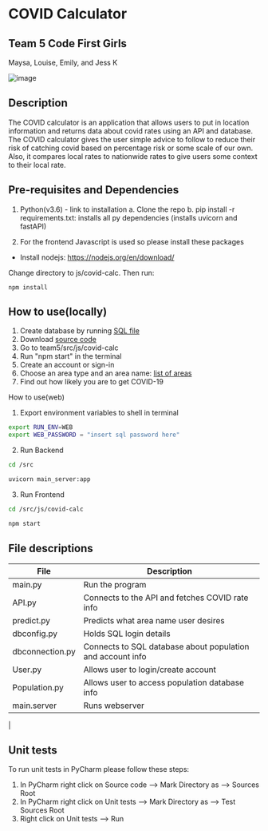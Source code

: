 # COVID Calculator

## Team 5 Code First Girls
Maysa, Louise, Emily, and Jess K

![image](https://user-images.githubusercontent.com/83308735/180663618-639532f5-18b1-4b8b-9bff-473e6c09f40d.png)

## Description

The COVID calculator is an application that allows users to put in location information and returns data about covid 
rates using an API and database. The COVID calculator gives the user simple advice to follow to reduce their risk of 
catching covid based on percentage risk or some scale of our own. Also, it compares local rates to nationwide rates to 
give users some context to their local rate.


## Pre-requisites and Dependencies

1. Python(v3.6) - link to installation
a. Clone the repo
b. pip install -r requirements.txt: installs all py dependencies (installs uvicorn and fastAPI)

2. For the frontend Javascript is used so please install these packages
* Install nodejs: https://nodejs.org/en/download/

Change directory to js/covid-calc.
Then run:

    npm install 


## How to use(locally)

1. Create database by running [SQL file](https://github.com/jessicakan789/team5/tree/main/Database)
2. Download [source code](https://github.com/jessicakan789/team5/tree/main/Source%20code)
3. Go to team5/src/js/covid-calc
4. Run "npm start" in the terminal
5. Create an account or sign-in
6. Choose an area type and an area name:
[list of areas](https://github.com/jessicakan789/team5/tree/main/Research/area_names.txt)
7. Find out how likely you are to get COVID-19

How to use(web)



1. Export environment variables to shell in terminal
```sh
export RUN_ENV=WEB
export WEB_PASSWORD = "insert sql password here"
```

2. Run Backend
```sh
cd /src

uvicorn main_server:app
```

3. Run Frontend
```sh
cd /src/js/covid-calc

npm start
```

## File descriptions

| File | Description |
| ------- | -------------------------- |
| main.py | Run the program |
| API.py | Connects to the API and fetches COVID rate info |
| predict.py | Predicts what area name user desires |
| dbconfig.py | Holds SQL login details |
| dbconnection.py | Connects to SQL database about population and account info |
| User.py | Allows user to login/create account |
| Population.py | Allows user to access population database info |
| main.server | Runs webserver
|

## Unit tests
To run unit tests in PyCharm please follow these steps:
1. In PyCharm right click on Source code --> Mark Directory as --> Sources Root
2. In PyCharm right click on Unit tests --> Mark Directory as --> Test Sources Root
3. Right click on Unit tests --> Run

